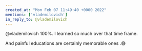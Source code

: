 ```yaml
---
created_at: "Mon Feb 07 11:49:40 +0000 2022"
mentions: ['vlademilovich']
in_reply_to: @vlademilovich
---
```


@vlademilovich 100%. I learned so much over that time frame. 

And painful educations are certainly memorable ones .😅